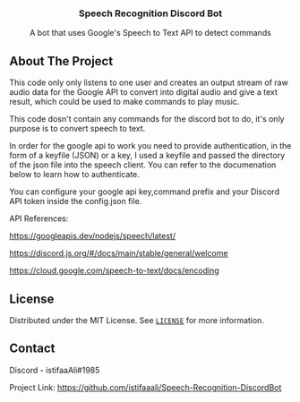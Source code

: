
<p align="center">
  <h3 align="center">Speech Recognition Discord Bot</h3>
  <p align="center">
    A bot that uses Google's Speech to Text API to detect commands
  </p>
</p>

<!-- ABOUT THE PROJECT -->
## About The Project

This code only only listens to one user and creates an output stream of raw audio data for the Google API to convert into digital audio and give a text result, 
which could be used to make commands to play music.

This code dosn't contain any commands for the discord bot to do, it's only purpose is to convert speech to text.

In order for the google api to work you need to provide authentication, in the form of a keyfile (JSON) or a key, I used a keyfile and passed the directory of the json file into
the speech client. You can refer to the documenation below to learn how to authenticate.

You can configure your google api key,command prefix and your Discord API token inside the config.json file.

API References:

https://googleapis.dev/nodejs/speech/latest/

https://discord.js.org/#/docs/main/stable/general/welcome

https://cloud.google.com/speech-to-text/docs/encoding

<!-- LICENSE -->
## License

Distributed under the MIT License. See [`LICENSE`](LICENSE.txt) for more information.

## Contact

Discord - istifaaAli#1985

Project Link: https://github.com/istifaaali/Speech-Recognition-DiscordBot

